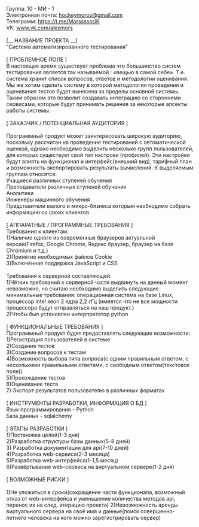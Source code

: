 Группа: 10 - МИ - 1 \
Электронная почта: hockeymoroz@gmail.com \
Телеграмм: https://t.me/MorssssssiK \
VK: www.vk.com/alexmors \
\
[__ НАЗВАНИЕ ПРОЕКТА __] \
“Система автоматизированного тестирования” \
\
[ ПРОБЛЕМНОЕ ПОЛЕ ] \
В настоящее время существует проблема что большинство систем тестирования является так называемой : «вещью в самой себе». Т.е. система хранит список вопросов, ответов и методологии оценивания. Мы же хотим сделать систему в которой методология проведения и оценивания тестов будет вынесена за пределы основной системы. Таким образом это позволит создавать интеграцию со сторонними сервисами, которые будут принимать решения за некоторые апсекты работы системы. \
\
[ ЗАКАЗЧИК / ПОТЕНЦИАЛЬНАЯ АУДИТОРИЯ ] \
\
Программный продукт может заинтересовать широкую аудиторию, поскольку рассчитан на проведение тестирований с автоматической оценкой, однако необходимо выделить несколько групп пользователей, для которых существует свой тип настроек (профилей). Эти настройки будут влиять на функционал и интерфейс(внешний вид), тарифный план и возможность экспортировать результаты вычислений. К выделяемым группам относятся: \
Учащиеся различных ступеней обучения \
Преподаватели различных ступеней обучения \
Аналитики \
Инженеры машинного обучения \
Представители малого и микро-бизнеса которым необходимо собрать информацию со своих клиентов \
\
[ АППАРАТНЫЕ / ПРОГРАММНЫЕ ТРЕБОВАНИЯ ] \
Требования к клиентам: \
1)Наличие одного из современных браузеров актуальной версии(Firefox, Google Chrome, Яндекс браузер, браузер на базе Chromium и т.д.) \
2)Принятие необходимых файлов Cookie \
3)Включённая поддержка JavaScript и CSS \
\
Требования к серверной составляющей: \
1)Чётких требований к серверной части выдвинуть на данный момент невозможно, но считаю необходимо выделить следующие минимальные требования: операционная система на базе Linux, процессор intel xeon 2 ядра 2,2 гГц (имеется что не все мощности процессора будут отправляться на наш продукт.) \
2)Чтобы был установлен интерпретатор python \
\
[ ФУНКЦИОНАЛЬНЫЕ ТРЕБОВАНИЯ ] \
Программный продукт будет предоставлять следующие возможности: \
1)Регистрация пользователей в системе \
2)Создание тестов \
3)Создание вопросов к тестам \
4)Возможность выбора типа вопроса(с одним правильным ответом, с несколькими правильными ответами, с свободным ответом(текстовое поле)) \
5)Прохождение тестов \
6)Оценивание теста \
7) Экспорт результатов пользователю в различных форматах \
\
[ ИНСТРУМЕНТЫ РАЗРАБОТКИ, ИНФОРМАЦИЯ О БД ] \
Язык программирования – Python \
База данных - sqlalchemy \
\
[ ЭТАПЫ РАЗРАБОТКИ ] \
1)Постановка целей(1-3 дня) \
2)Разработка структуры базы данных(5-8 дней) \
3) Разработка документации для api(7-10 дней) \
4)Разработка web-сервиса(2-3 месяца) \
5)Разработка web-интерфейса(1-1,5 месяц) \
6)Развёртывание web-сервиса на виртуальном сервере(1-2 дня) \
\
[ ВОЗМОЖНЫЕ РИСКИ ] \
\
1)Не уложиться в сроки(сокращение части функционала, возможный отказ от web-интерфейса и уменьшение количества методов api, перенос их на след. итерацию проекта)
2)Невозможность аренды виртуального сервера на своё имя и данные(поиск совершенно-летнего человека на кого можно зарегистрировать сервер)
